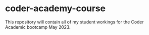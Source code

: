 # coder-academy-course
This repository will contain all of my student workings for the Coder Academic bootcamp May 2023.
